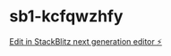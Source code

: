# sb1-kcfqwzhfy

[Edit in StackBlitz next generation editor ⚡️](https://stackblitz.com/~/github.com/Jookman1/sb1-kcfqwzhfy)